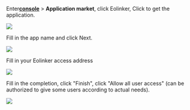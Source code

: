 <IntegrationDetailCard :title="`Create an app in ${$localeConfig.brandName}`">

Enter[**console**](https://console.authing.cn) > **Application market**, click Eolinker, Click to get the application.

![](~@imagesZhCn/integration/eolinker/1-1.png)

Fill in the app name and click Next.

![](~@imagesZhCn/integration/eolinker/1-2.png)

Fill in your Eolinker access address

![](~@imagesZhCn/integration/eolinker/1-3.png)

Fill in the completion, click "Finish", click "Allow all user access" (can be authorized to give some users according to actual needs).

![](~@imagesZhCn/integration/eolinker/1-4.png)

</IntegrationDetailCard>
